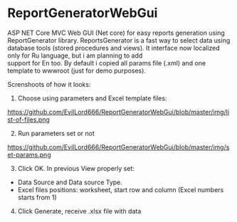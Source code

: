 # ReportGeneratorWebGui
ASP NET Core MVC Web GUI (Net core) for easy reports generation  using ReportGenerator library. ReportsGenerator is a fast way to 
select data using database tools (stored procedures and views). It interface now localized only for Ru language, but i am planning to add  
support for En too. By default i copied all params file (.xml) and one template to wwwroot (just for demo purposes).

Screnshoots of how it looks:

1. Choose using parameters and Excel template files:

https://github.com/EvilLord666/ReportGeneratorWebGui/blob/master/img/list-of-files.png

2. Run parameters set or not

https://github.com/EvilLord666/ReportGeneratorWebGui/blob/master/img/set-params.png

3. Click OK. In previous View properly set:

- Data Source and Data source Type.
- Excel files positions: worksheet, start row and column (Excel numbers starts from 1)

4. Click Generate, receive .xlsx file with data
